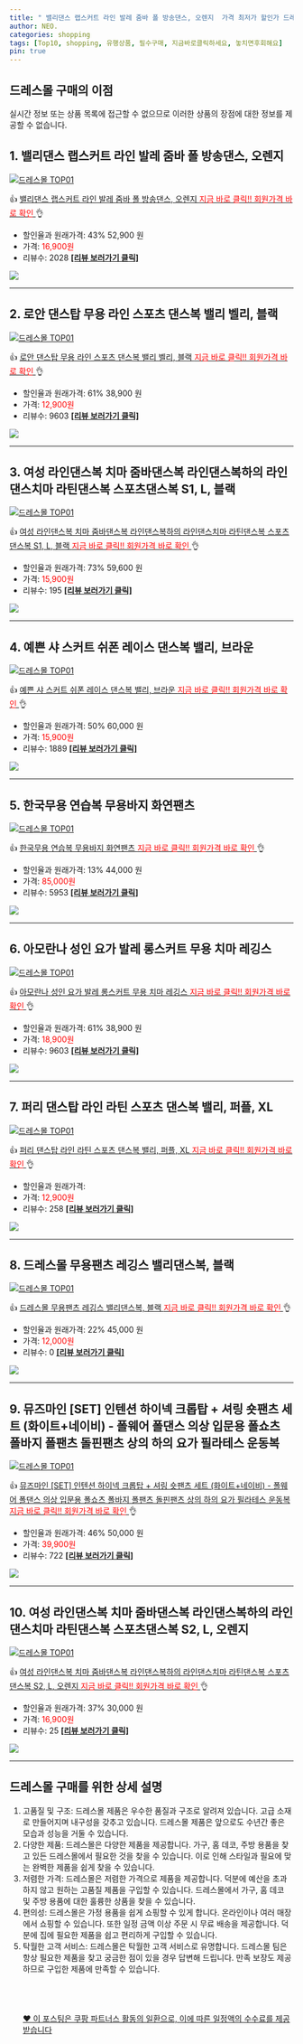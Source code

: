 ```yaml
---
title: " 밸리댄스 랩스커트 라인 발레 줌바 폴 방송댄스, 오렌지  가격 최저가 할인가 드레스몰 최저가 추천 제품 비교"
author: NEO.
categories: shopping
tags: [Top10, shopping, 유행상품, 필수구매, 지금바로클릭하세요, 놓치면후회해요]
pin: true
---
```

## 드레스몰 구매의 이점
실시간 정보 또는 상품 목록에 접근할 수 없으므로 이러한 상품의 장점에 대한 정보를 제공할 수 없습니다.

   

## 1.  밸리댄스 랩스커트 라인 발레 줌바 폴 방송댄스, 오렌지 

[![드레스몰 TOP01](https://thumbnail6.coupangcdn.com/thumbnails/remote/490x490ex/image/vendor_inventory/dcb9/faff45efe13bddb8480e20905ef24f9a4a83448722a1978841f2f20510ac.png)](https://link.coupang.com/re/AFFSDP?lptag=AF3617701&subid=GithubCoopas&pageKey=7872358633&traceid=V0-153&itemId=21508747349&vendorItemId=88562265374)


👍 [ 밸리댄스 랩스커트 라인 발레 줌바 폴 방송댄스, 오렌지  <font color=red> 지금 바로 클릭!! 회원가격 바로 확인 </font> ](https://link.coupang.com/re/AFFSDP?lptag=AF3617701&subid=GithubCoopas&pageKey=7872358633&traceid=V0-153&itemId=21508747349&vendorItemId=88562265374) 👌 


- 할인율과 원래가격: 43%  52,900   원
- 가격: <span style='color:red'>16,900원</span>
- 리뷰수: 2028  [**[리뷰 보러가기 클릭]**](https://link.coupang.com/re/AFFSDP?lptag=AF3617701&subid=GithubCoopas&pageKey=7872358633&traceid=V0-153&itemId=21508747349&vendorItemId=88562265374)

[![](/discount_price.png)](https://link.coupang.com/re/AFFSDP?lptag=AF3617701&subid=GithubCoopas&pageKey=7872358633&traceid=V0-153&itemId=21508747349&vendorItemId=88562265374)

---


   

## 2.  로안 댄스탑 무용 라인 스포츠 댄스복 밸리 벨리, 블랙 

[![드레스몰 TOP01](https://thumbnail6.coupangcdn.com/thumbnails/remote/490x490ex/image/vendor_inventory/9a62/a73ad43f836ecc9c9782ea017d918f94af978cb32a432d2b30d3ca3ba259.jpg)](https://link.coupang.com/re/AFFSDP?lptag=AF3617701&subid=GithubCoopas&pageKey=5586820659&traceid=V0-153&itemId=8946297894&vendorItemId=86645464731)


👍 [ 로안 댄스탑 무용 라인 스포츠 댄스복 밸리 벨리, 블랙  <font color=red> 지금 바로 클릭!! 회원가격 바로 확인 </font> ](https://link.coupang.com/re/AFFSDP?lptag=AF3617701&subid=GithubCoopas&pageKey=5586820659&traceid=V0-153&itemId=8946297894&vendorItemId=86645464731) 👌 


- 할인율과 원래가격: 61%  38,900   원
- 가격: <span style='color:red'>12,900원</span>
- 리뷰수: 9603  [**[리뷰 보러가기 클릭]**](https://link.coupang.com/re/AFFSDP?lptag=AF3617701&subid=GithubCoopas&pageKey=5586820659&traceid=V0-153&itemId=8946297894&vendorItemId=86645464731)

[![](/discount_price.png)](https://link.coupang.com/re/AFFSDP?lptag=AF3617701&subid=GithubCoopas&pageKey=5586820659&traceid=V0-153&itemId=8946297894&vendorItemId=86645464731)

---


   

## 3.  여성 라인댄스복 치마 줌바댄스복 라인댄스복하의 라인댄스치마 라틴댄스복 스포츠댄스복 S1, L, 블랙 

[![드레스몰 TOP01](https://thumbnail10.coupangcdn.com/thumbnails/remote/490x490ex/image/vendor_inventory/3f55/bd3664f2f9242189975594168142b09e04cf0a245e06c4f71c7d6933a92f.jpg)](https://link.coupang.com/re/AFFSDP?lptag=AF3617701&subid=GithubCoopas&pageKey=7798289392&traceid=V0-153&itemId=21114049549&vendorItemId=88175896356)


👍 [ 여성 라인댄스복 치마 줌바댄스복 라인댄스복하의 라인댄스치마 라틴댄스복 스포츠댄스복 S1, L, 블랙  <font color=red> 지금 바로 클릭!! 회원가격 바로 확인 </font> ](https://link.coupang.com/re/AFFSDP?lptag=AF3617701&subid=GithubCoopas&pageKey=7798289392&traceid=V0-153&itemId=21114049549&vendorItemId=88175896356) 👌 


- 할인율과 원래가격: 73%  59,600   원
- 가격: <span style='color:red'>15,900원</span>
- 리뷰수: 195  [**[리뷰 보러가기 클릭]**](https://link.coupang.com/re/AFFSDP?lptag=AF3617701&subid=GithubCoopas&pageKey=7798289392&traceid=V0-153&itemId=21114049549&vendorItemId=88175896356)

[![](/discount_price.png)](https://link.coupang.com/re/AFFSDP?lptag=AF3617701&subid=GithubCoopas&pageKey=7798289392&traceid=V0-153&itemId=21114049549&vendorItemId=88175896356)

---


   

## 4.  예쁜 샤 스커트 쉬폰 레이스 댄스복 밸리, 브라운 

[![드레스몰 TOP01](https://thumbnail9.coupangcdn.com/thumbnails/remote/490x490ex/image/vendor_inventory/d2fe/87ed9001908d0484ee66047992b2387ee3c6405f8caa4775e9688822e564.jpg)](https://link.coupang.com/re/AFFSDP?lptag=AF3617701&subid=GithubCoopas&pageKey=5624678121&traceid=V0-153&itemId=9129312914&vendorItemId=76415347478)


👍 [ 예쁜 샤 스커트 쉬폰 레이스 댄스복 밸리, 브라운  <font color=red> 지금 바로 클릭!! 회원가격 바로 확인 </font> ](https://link.coupang.com/re/AFFSDP?lptag=AF3617701&subid=GithubCoopas&pageKey=5624678121&traceid=V0-153&itemId=9129312914&vendorItemId=76415347478) 👌 


- 할인율과 원래가격: 50%  60,000   원
- 가격: <span style='color:red'>15,900원</span>
- 리뷰수: 1889  [**[리뷰 보러가기 클릭]**](https://link.coupang.com/re/AFFSDP?lptag=AF3617701&subid=GithubCoopas&pageKey=5624678121&traceid=V0-153&itemId=9129312914&vendorItemId=76415347478)

[![](/discount_price.png)](https://link.coupang.com/re/AFFSDP?lptag=AF3617701&subid=GithubCoopas&pageKey=5624678121&traceid=V0-153&itemId=9129312914&vendorItemId=76415347478)

---


   

## 5.  한국무용 연습복 무용바지 화연팬츠 

[![드레스몰 TOP01](https://thumbnail10.coupangcdn.com/thumbnails/remote/490x490ex/image/vendor_inventory/dd7f/5f88b062bab6dec0ab2e4d88161f7425170c7b30f5e432f2e60a70267119.jpg)](https://link.coupang.com/re/AFFSDP?lptag=AF3617701&subid=GithubCoopas&pageKey=7655834359&traceid=V0-153&itemId=20382429807&vendorItemId=87465649352)


👍 [ 한국무용 연습복 무용바지 화연팬츠  <font color=red> 지금 바로 클릭!! 회원가격 바로 확인 </font> ](https://link.coupang.com/re/AFFSDP?lptag=AF3617701&subid=GithubCoopas&pageKey=7655834359&traceid=V0-153&itemId=20382429807&vendorItemId=87465649352) 👌 


- 할인율과 원래가격: 13%  44,000   원
- 가격: <span style='color:red'>85,000원</span>
- 리뷰수: 5953  [**[리뷰 보러가기 클릭]**](https://link.coupang.com/re/AFFSDP?lptag=AF3617701&subid=GithubCoopas&pageKey=7655834359&traceid=V0-153&itemId=20382429807&vendorItemId=87465649352)

[![](/discount_price.png)](https://link.coupang.com/re/AFFSDP?lptag=AF3617701&subid=GithubCoopas&pageKey=7655834359&traceid=V0-153&itemId=20382429807&vendorItemId=87465649352)

---


   

## 6.  아모란나 성인 요가 발레 롱스커트 무용 치마 레깅스 

[![드레스몰 TOP01](https://thumbnail10.coupangcdn.com/thumbnails/remote/490x490ex/image/vendor_inventory/668b/26409a9ce28ae67f3e051d9be0ad5221d25ad2ef6bdcfe7f21e8ed8e6bb3.jpg)](https://link.coupang.com/re/AFFSDP?lptag=AF3617701&subid=GithubCoopas&pageKey=7881132020&traceid=V0-153&itemId=21553718267&vendorItemId=88606336477)


👍 [ 아모란나 성인 요가 발레 롱스커트 무용 치마 레깅스  <font color=red> 지금 바로 클릭!! 회원가격 바로 확인 </font> ](https://link.coupang.com/re/AFFSDP?lptag=AF3617701&subid=GithubCoopas&pageKey=7881132020&traceid=V0-153&itemId=21553718267&vendorItemId=88606336477) 👌 


- 할인율과 원래가격: 61%  38,900   원
- 가격: <span style='color:red'>18,900원</span>
- 리뷰수: 9603  [**[리뷰 보러가기 클릭]**](https://link.coupang.com/re/AFFSDP?lptag=AF3617701&subid=GithubCoopas&pageKey=7881132020&traceid=V0-153&itemId=21553718267&vendorItemId=88606336477)

[![](/discount_price.png)](https://link.coupang.com/re/AFFSDP?lptag=AF3617701&subid=GithubCoopas&pageKey=7881132020&traceid=V0-153&itemId=21553718267&vendorItemId=88606336477)

---


   

## 7.  퍼리 댄스탑 라인 라틴 스포츠 댄스복 밸리, 퍼플, XL 

[![드레스몰 TOP01](https://thumbnail10.coupangcdn.com/thumbnails/remote/490x490ex/image/vendor_inventory/58e8/b1a1fc65e13cc6909e178a2b8704651c0765fb90d1ac84821ea8acb5b50d.jpg)](https://link.coupang.com/re/AFFSDP?lptag=AF3617701&subid=GithubCoopas&pageKey=6899465880&traceid=V0-153&itemId=16589360986&vendorItemId=86646091919)


👍 [ 퍼리 댄스탑 라인 라틴 스포츠 댄스복 밸리, 퍼플, XL  <font color=red> 지금 바로 클릭!! 회원가격 바로 확인 </font> ](https://link.coupang.com/re/AFFSDP?lptag=AF3617701&subid=GithubCoopas&pageKey=6899465880&traceid=V0-153&itemId=16589360986&vendorItemId=86646091919) 👌 


- 할인율과 원래가격: 
- 가격: <span style='color:red'>12,900원</span>
- 리뷰수: 258  [**[리뷰 보러가기 클릭]**](https://link.coupang.com/re/AFFSDP?lptag=AF3617701&subid=GithubCoopas&pageKey=6899465880&traceid=V0-153&itemId=16589360986&vendorItemId=86646091919)

[![](/discount_price.png)](https://link.coupang.com/re/AFFSDP?lptag=AF3617701&subid=GithubCoopas&pageKey=6899465880&traceid=V0-153&itemId=16589360986&vendorItemId=86646091919)

---


   

## 8.  드레스몰 무용팬츠 레깅스 밸리댄스복, 블랙 

[![드레스몰 TOP01](https://thumbnail9.coupangcdn.com/thumbnails/remote/490x490ex/image/vendor_inventory/images/2019/03/26/11/0/48de782d-b0c1-4aa2-839e-3937a60675cf.jpg)](https://link.coupang.com/re/AFFSDP?lptag=AF3617701&subid=GithubCoopas&pageKey=2174631471&traceid=V0-153&itemId=3700170501&vendorItemId=86642082129)


👍 [ 드레스몰 무용팬츠 레깅스 밸리댄스복, 블랙  <font color=red> 지금 바로 클릭!! 회원가격 바로 확인 </font> ](https://link.coupang.com/re/AFFSDP?lptag=AF3617701&subid=GithubCoopas&pageKey=2174631471&traceid=V0-153&itemId=3700170501&vendorItemId=86642082129) 👌 


- 할인율과 원래가격: 22%  45,000   원
- 가격: <span style='color:red'>12,000원</span>
- 리뷰수: 0  [**[리뷰 보러가기 클릭]**](https://link.coupang.com/re/AFFSDP?lptag=AF3617701&subid=GithubCoopas&pageKey=2174631471&traceid=V0-153&itemId=3700170501&vendorItemId=86642082129)

[![](/discount_price.png)](https://link.coupang.com/re/AFFSDP?lptag=AF3617701&subid=GithubCoopas&pageKey=2174631471&traceid=V0-153&itemId=3700170501&vendorItemId=86642082129)

---


   

## 9.  뮤즈마인 [SET] 인텐션 하이넥 크롭탑 + 셔링 숏팬츠 세트 (화이트+네이비) - 폴웨어 폴댄스 의상 입문용 폴쇼츠 폴바지 폴팬츠 돌핀팬츠 상의 하의 요가 필라테스 운동복 

[![드레스몰 TOP01](https://thumbnail9.coupangcdn.com/thumbnails/remote/490x490ex/image/vendor_inventory/329a/b9aaec5940acef10e98596c36df18add95566e348624eac33ec6c4b0ed67.jpg)](https://link.coupang.com/re/AFFSDP?lptag=AF3617701&subid=GithubCoopas&pageKey=6909267772&traceid=V0-153&itemId=20920316990&vendorItemId=87987179135)


👍 [ 뮤즈마인 [SET] 인텐션 하이넥 크롭탑 + 셔링 숏팬츠 세트 (화이트+네이비) - 폴웨어 폴댄스 의상 입문용 폴쇼츠 폴바지 폴팬츠 돌핀팬츠 상의 하의 요가 필라테스 운동복  <font color=red> 지금 바로 클릭!! 회원가격 바로 확인 </font> ](https://link.coupang.com/re/AFFSDP?lptag=AF3617701&subid=GithubCoopas&pageKey=6909267772&traceid=V0-153&itemId=20920316990&vendorItemId=87987179135) 👌 


- 할인율과 원래가격: 46%  50,000   원
- 가격: <span style='color:red'>39,900원</span>
- 리뷰수: 722  [**[리뷰 보러가기 클릭]**](https://link.coupang.com/re/AFFSDP?lptag=AF3617701&subid=GithubCoopas&pageKey=6909267772&traceid=V0-153&itemId=20920316990&vendorItemId=87987179135)

[![](/discount_price.png)](https://link.coupang.com/re/AFFSDP?lptag=AF3617701&subid=GithubCoopas&pageKey=6909267772&traceid=V0-153&itemId=20920316990&vendorItemId=87987179135)

---


   

## 10.  여성 라인댄스복 치마 줌바댄스복 라인댄스복하의 라인댄스치마 라틴댄스복 스포츠댄스복 S2, L, 오렌지 

[![드레스몰 TOP01](https://thumbnail9.coupangcdn.com/thumbnails/remote/490x490ex/image/vendor_inventory/24f1/fbf2d455c2caaa9d4b17b4c9446a692dacdc72d0df73e1be59b6e5dd4b25.png)](https://link.coupang.com/re/AFFSDP?lptag=AF3617701&subid=GithubCoopas&pageKey=7798311034&traceid=V0-153&itemId=21114143212&vendorItemId=88175990002)


👍 [ 여성 라인댄스복 치마 줌바댄스복 라인댄스복하의 라인댄스치마 라틴댄스복 스포츠댄스복 S2, L, 오렌지  <font color=red> 지금 바로 클릭!! 회원가격 바로 확인 </font> ](https://link.coupang.com/re/AFFSDP?lptag=AF3617701&subid=GithubCoopas&pageKey=7798311034&traceid=V0-153&itemId=21114143212&vendorItemId=88175990002) 👌 


- 할인율과 원래가격: 37%  30,000   원
- 가격: <span style='color:red'>16,900원</span>
- 리뷰수: 25  [**[리뷰 보러가기 클릭]**](https://link.coupang.com/re/AFFSDP?lptag=AF3617701&subid=GithubCoopas&pageKey=7798311034&traceid=V0-153&itemId=21114143212&vendorItemId=88175990002)

[![](/discount_price.png)](https://link.coupang.com/re/AFFSDP?lptag=AF3617701&subid=GithubCoopas&pageKey=7798311034&traceid=V0-153&itemId=21114143212&vendorItemId=88175990002)

---
## 드레스몰 구매를 위한 상세 설명
1. 고품질 및 구조: 드레스몰 제품은 우수한 품질과 구조로 알려져 있습니다. 고급 소재로 만들어지며 내구성을 갖추고 있습니다. 드레스몰 제품은 앞으로도 수년간 좋은 모습과 성능을 거둘 수 있습니다.
2. 다양한 제품: 드레스몰은 다양한 제품을 제공합니다. 가구, 홈 데코, 주방 용품을 찾고 있든 드레스몰에서 필요한 것을 찾을 수 있습니다. 이로 인해 스타일과 필요에 맞는 완벽한 제품을 쉽게 찾을 수 있습니다.
3. 저렴한 가격: 드레스몰은 저렴한 가격으로 제품을 제공합니다. 덕분에 예산을 초과하지 않고 원하는 고품질 제품을 구입할 수 있습니다. 드레스몰에서 가구, 홈 데코 및 주방 용품에 대한 훌륭한 상품을 찾을 수 있습니다.
4. 편의성: 드레스몰은 가정 용품을 쉽게 쇼핑할 수 있게 합니다. 온라인이나 여러 매장에서 쇼핑할 수 있습니다. 또한 일정 금액 이상 주문 시 무료 배송을 제공합니다. 덕분에 집에 필요한 제품을 쉽고 편리하게 구입할 수 있습니다.
5. 탁월한 고객 서비스: 드레스몰은 탁월한 고객 서비스로 유명합니다. 드레스몰 팀은 항상 필요한 제품을 찾고 궁금한 점이 있을 경우 답변해 드립니다. 만족 보장도 제공하므로 구입한 제품에 만족할 수 있습니다.<br><br><br><br><br> [ ❤  이 포스팅은 쿠팡 파트너스 활동의 일환으로, 이에 따른 일정액의 수수료를 제공받습니다](https://link.coupang.com/a/bcEFyh)
